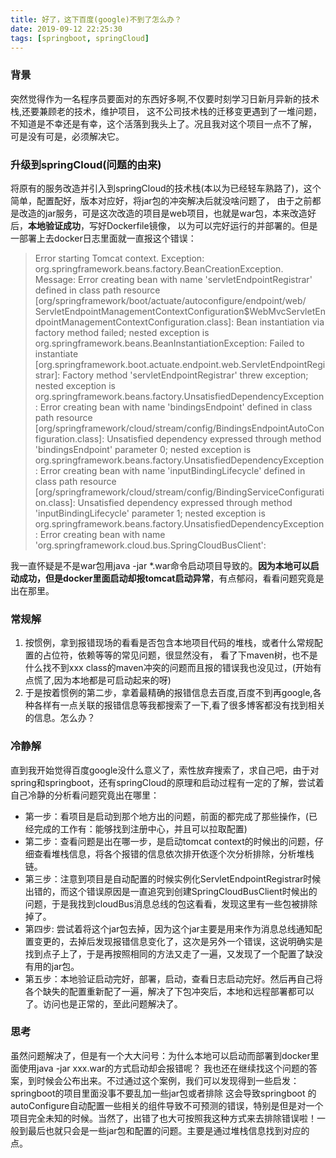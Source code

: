```yaml
---
title: 好了，这下百度(google)不到了怎么办？
date: 2019-09-12 22:25:30
tags: [springboot, springCloud]
---
```


### 背景
突然觉得作为一名程序员要面对的东西好多啊,不仅要时刻学习日新月异新的技术栈,还要兼顾老的技术，维护项目， 这不公司技术栈的迁移变更遇到了一堆问题，不知道是不幸还是有幸，这个活落到我头上了。况且我对这个项目一点不了解， 可是没有可是，必须解决它。

### 升级到springCloud(问题的由来)

将原有的服务改造并引入到springCloud的技术栈(本以为已经轻车熟路了)，这个简单，配置配好，版本对应好，将jar包的冲突解决后就没啥问题了， 由于之前都是改造的jar服务，可是这次改造的项目是web项目，也就是war包，本来改造好后，**本地验证成功**，写好Dockerfile镜像， 以为可以完好运行的并部署的。但是一部署上去docker日志里面就一直报这个错误：
>Error starting Tomcat context. Exception: org.springframework.beans.factory.BeanCreationException. Message: 
Error creating bean with name 'servletEndpointRegistrar' defined in class path resource 
[org/springframework/boot/actuate/autoconfigure/endpoint/web/
ServletEndpointManagementContextConfiguration$WebMvcServletEndpointManagementContextConfiguration.class]: 
Bean instantiation via factory method failed; nested exception is org.springframework.beans.BeanInstantiationException: 
Failed to instantiate [org.springframework.boot.actuate.endpoint.web.ServletEndpointRegistrar]: 
Factory method 'servletEndpointRegistrar' threw exception; nested exception is org.springframework.beans.factory.UnsatisfiedDependencyException: 
Error creating bean with name 'bindingsEndpoint' defined in class path resource [org/springframework/cloud/stream/config/BindingsEndpointAutoConfiguration.class]: 
Unsatisfied dependency expressed through method 'bindingsEndpoint' parameter 0; nested exception is org.springframework.beans.factory.UnsatisfiedDependencyException: 
Error creating bean with name 'inputBindingLifecycle' defined in class path resource [org/springframework/cloud/stream/config/BindingServiceConfiguration.class]: 
Unsatisfied dependency expressed through method 'inputBindingLifecycle' parameter 1; nested exception is org.springframework.beans.factory.UnsatisfiedDependencyException: 
Error creating bean with name 'org.springframework.cloud.bus.SpringCloudBusClient':

我一直怀疑是不是war包用java -jar *.war命令启动项目导致的。**因为本地可以启动成功，但是docker里面启动却报tomcat启动异常**，有点郁闷，看看问题究竟是出在那里。

### 常规解
1. 按惯例，拿到报错现场的看看是否包含本地项目代码的堆栈，或者什么常规配置的占位符，依赖等等的常见问题，很显然没有， 看了下maven树，也不是什么找不到xxx class的maven冲突的问题而且报的错误我也没见过，(开始有点慌了,因为本地都是可启动起来的呀)
2. 于是按着惯例的第二步，拿着最精确的报错信息去百度,百度不到再google,各种各样有一点关联的报错信息等我都搜索了一下,看了很多博客都没有找到相关的信息。怎么办？

### 冷静解
直到我开始觉得百度google没什么意义了，索性放弃搜索了，求自己吧，由于对spring和springboot，还有springCloud的原理和启动过程有一定的了解，尝试着自己冷静的分析看问题究竟出在哪里：
- 第一步：看项目是启动到那个地方出的问题，前面的都完成了那些操作，(已经完成的工作有：能够找到注册中心，并且可以拉取配置)
- 第二步：查看问题是出在哪一步，是启动tomcat context的时候出的问题，仔细查看堆栈信息，将各个报错的信息依次排开依逐个次分析排除，分析堆栈链。
- 第三步：注意到项目是自动配置的时候实例化ServletEndpointRegistrar时候出错的，而这个错误原因是一直追究到创建SpringCloudBusClient时候出的问题，于是我找到cloudBus消息总线的包这看看，发现这里有一些包被排除掉了。
- 第四步: 尝试着将这个jar包去掉，因为这个jar主要是用来作为消息总线通知配置变更的，去掉后发现报错信息变化了，这次是另外一个错误，这说明确实是找到点子上了，于是再按照相同的方法又走了一遍，又发现了一个配置了缺没有用的jar包。
- 第五步：本地验证启动完好，部署，启动，查看日志启动完好。然后再自己将各个缺失的配置重新配了一遍，解决了下包冲突后，本地和远程部署都可以了。访问也是正常的，至此问题解决了。

### 思考
虽然问题解决了，但是有一个大大问号：为什么本地可以启动而部署到docker里面使用java -jar xxx.war的方式启动却会报错呢？ 我也还在继续找这个问题的答案，到时候会公布出来。不过通过这个案例，我们可以发现得到一些启发：springboot的项目里面没事不要乱加一些jar包或者排除 这会导致springboot 的autoConfigure自动配置一些相关的组件导致不可预测的错误，特别是但是对一个项目完全未知的时候。当然了，出错了也大可按照我这种方式来去排除错误啦！一般到最后也就只会是一些jar包和配置的问题。主要是通过堆栈信息找到对应的点。

